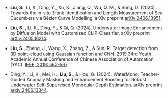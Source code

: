 - <strong>Liu, S.</strong>, Li, K., Ding, Y., Xu, K., Jiang, Q., Wu, Q. M., & Song, D. (2024). Towards the in-situ Trunk Identification and Length Measurement of Sea Cucumbers via Bézier Curve Modelling. arXiv preprint [arXiv:2406.13951](https://arxiv.org/abs/2406.13951).
  
- <strong>Liu, S.</strong>., Li, K., Ding, Y., & Qi, Q. (2024). Underwater Image Enhancement by Diffusion Model with Customized CLIP-Classifier. arXiv preprint [arXiv:2405.16214](https://arxiv.org/abs/2405.16214).

- <strong>Liu, S.</strong>, Zheng, J., Wang, X., Zhang, Z., & Sun, R. Target detection from 3D point-cloud using Gaussian function and CNN. 2019 34rd Youth Academic Annual Conference of Chinese Association of Automation (YAC). [IEEE, 2019: 562-567](https://ieeexplore.ieee.org/abstract/document/8787705).

- Ding, Y., Li, K., Mei, H., <strong>Liu, S.</strong>, & Hou, G. (2024). WaterMono: Teacher-Guided Anomaly Masking and Enhancement Boosting for Robust Underwater Self-Supervised Monocular Depth Estimation. arXiv preprint [arxiv:2406.13344](https://arxiv.org/abs/2406.13344). 
